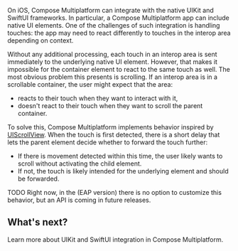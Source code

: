 [//]: # (title: Handling touch events with interop on iOS)

On iOS, Compose Multiplatform can integrate with the native UIKit and SwiftUI frameworks. In particular,
a Compose Multiplatform app can include native UI elements. One of the challenges of such integration is handling touches:
the app may need to react differently to touches in the interop area depending on context.

Without any additional processing, each touch in an interop area is sent immediately to the underlying native UI element.
However, that makes it impossible for the container element to react to the same touch as well.
The most obvious problem this presents is scrolling. If an interop area is in a scrollable container, the user might expect
that the area:

* reacts to their touch when they want to interact with it,
* doesn't react to their touch when they want to scroll the parent container.

To solve this, Compose Multiplatform implements behavior inspired by [UIScrollView](https://developer.apple.com/documentation/uikit/uiscrollview).
When the touch is first detected, there is a short delay that lets the parent element decide whether to forward
the touch further:

* If there is movement detected within this time, the user likely wants to scroll without activating the child element.
* If not, the touch is likely intended for the underlying element and should be forwarded.

TODO Right now, in the (EAP version) there is no option to customize this behavior, but an API is coming in future releases.

## What's next?

Learn more about UIKit and SwiftUI integration in Compose Multiplatform.
